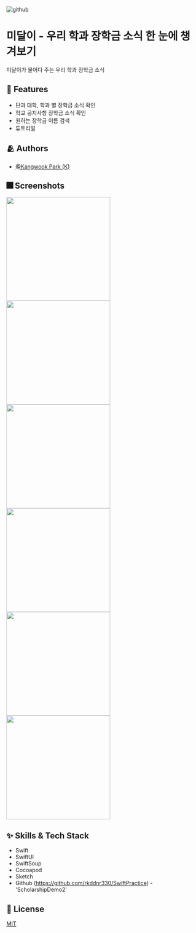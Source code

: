 ![github](https://user-images.githubusercontent.com/77043329/176679881-529e42d1-d011-420b-ac27-70dad2704541.png)


# 미달이 - 우리 학과 장학금 소식 한 눈에 챙겨보기

미달이가 물어다 주는 우리 학과 장학금 소식


## :pushpin: Features

- 단과 대학, 학과 별 장학금 소식 확인
- 학교 공지사항 장학금 소식 확인
- 원하는 장학금 이름 검색
- 튜토리얼


## :people_hugging: Authors

- [@Kangwook Park (K)](https://www.github.com/rkddnr330) 

<!-- ## :framed_picture: Demo

Insert gif or link to demo -->


## :fireworks: Screenshots


<p>
  <img src="https://user-images.githubusercontent.com/77043329/176681405-02aa4f4f-dc6e-41d3-907c-da5da5311b55.png" height="270" widht="125">
  <img src="https://user-images.githubusercontent.com/77043329/176681418-cb445904-4400-4521-8e48-d4ca89e48100.png" height="270" widht="125">
  <img src="https://user-images.githubusercontent.com/77043329/176681384-fb658f0a-0d13-4da4-b6af-62bc3fceb00e.png" height="270" widht="125">
  <img src="https://user-images.githubusercontent.com/77043329/176681428-e7c38641-f2b4-40e1-8658-a4e13737866a.png" height="270" widht="125">
  <img src="https://user-images.githubusercontent.com/77043329/176681437-6b6db23e-fe03-42dc-9ee6-9c359b346e9b.png" height="270" widht="125">
  <img src="https://user-images.githubusercontent.com/77043329/176681475-e605063e-4340-4524-814e-341ebc368cec.png" height="270" widht="125">
 </p>


## :sparkles: Skills & Tech Stack
- Swift
- SwiftUI
- SwiftSoup
- Cocoapod
- Sketch
- Github (https://github.com/rkddnr330/SwiftPractice) - 'ScholarshipDemo2'


## :lock_with_ink_pen: License

[MIT](https://choosealicense.com/licenses/mit/)
